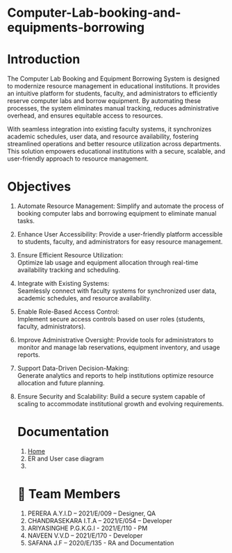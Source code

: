 # Computer-Lab-booking-and-equipments-borrowing

# Introduction
The Computer Lab Booking and Equipment Borrowing System is designed to modernize resource management in educational institutions. It provides an intuitive platform for students, faculty, and administrators to efficiently reserve computer labs and borrow equipment. By automating these processes, the system eliminates manual tracking, reduces administrative overhead, and ensures equitable access to resources.

With seamless integration into existing faculty systems, it synchronizes academic schedules, user data, and resource availability, fostering streamlined operations and better resource utilization across departments. This solution empowers educational institutions with a secure, scalable, and user-friendly approach to resource management.

# Objectives 

1. Automate Resource Management:
   Simplify and automate the process of booking computer labs and borrowing equipment to eliminate manual tasks.  

2. Enhance User Accessibility: 
   Provide a user-friendly platform accessible to students, faculty, and administrators for easy resource management.  

3. Ensure Efficient Resource Utilization:  
   Optimize lab usage and equipment allocation through real-time availability tracking and scheduling.  

4. Integrate with Existing Systems:  
   Seamlessly connect with faculty systems for synchronized user data, academic schedules, and resource availability.  

5. Enable Role-Based Access Control:  
   Implement secure access controls based on user roles (students, faculty, administrators).  

6. Improve Administrative Oversight:
   Provide tools for administrators to monitor and manage lab reservations, equipment inventory, and usage reports.  

7. Support Data-Driven Decision-Making:  
   Generate analytics and reports to help institutions optimize resource allocation and future planning.  

8. Ensure Security and Scalability:
   Build a secure system capable of scaling to accommodate institutional growth and evolving requirements.

   # Documentation

   1. [Home](https://github.com/KanchanaAriyasinghe/Computer-Lab-booking-and-equipments-borrowing/wiki)
   2. ER and User case diagram
   3. 

   # 👥 Team Members
   1. PERERA A.Y.I.D – 2021/E/009 – Designer, QA
   2. CHANDRASEKARA I.T.A – 2021/E/054 – Developer
   3. ARIYASINGHE P.G.K.G.I - 2021/E/110 - PM
   4. NAVEEN V.V.D – 2021/E/170 - Developer
   5. SAFANA J.F – 2020/E/135 - RA and Documentation
